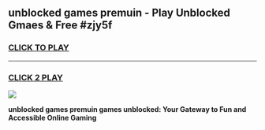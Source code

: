 
## unblocked games premuin - Play Unblocked Gmaes & Free #zjy5f
<h3>
<a href="https://premium.freeplayer.one?title=unblocked_games_premuin&ref=01M">CLICK TO PLAY</a></h3>
<hr>

<h3>
<a href="https://premium.freeplayer.one?title=unblocked_games_premuin&ref=01M">CLICK 2 PLAY</a>
  
</h3>

<a href="https://premium.freeplayer.one?title=unblocked_games_premuin&ref=01M"><img src="https://clearcache.store/games.png"></a>


**unblocked games premuin games unblocked: Your Gateway to Fun and Accessible Online Gaming**
